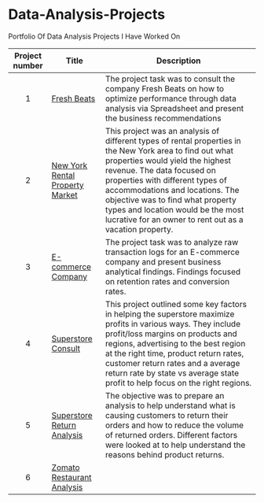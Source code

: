 # Data-Analysis-Projects
Portfolio Of Data Analysis Projects I Have Worked On

| Project number | Title | Description |
| :-----------: | ----------- |----------- |
|1| [Fresh Beats](https://docs.google.com/spreadsheets/d/1tKFzUGfPygeLLVAR1k82qdRfS7tlV7B-8NJkpg8K6Fs/edit?usp=sharing) | The project task was to consult the company Fresh Beats on how to optimize performance through data analysis via Spreadsheet and present the business recommendations
|2| [New York Rental Property Market](https://docs.google.com/spreadsheets/d/1YNtN3UEzDriJdBVPlOJltb9ySOb9sOCu9Ql4CDREHeE/edit?usp=sharing) | This project was an analysis of different types of rental properties in the New York area to find out what properties would yield the highest revenue. The data focused on properties with different types of accommodations and locations. The objective was to find what property types and location would be the most lucrative for an owner to rent out as a vacation property.
|3|[E-commerce Company](https://docs.google.com/spreadsheets/d/1NRIC4tI_3QZapyvsY5woAYC1CrCeLyy4oW55lR7LMPQ/edit?usp=sharing) | 	The project task was to analyze raw transaction logs for an E-commerce company and present business analytical findings. Findings focused on retention rates and conversion rates.
|4| [Superstore Consult](https://public.tableau.com/views/TrippletenSprint4/Sub-CategoryProfitLoss?:language=en-US&:sid=&:redirect=auth&:display_count=n&:origin=viz_share_link) |This project outlined some key factors in helping the superstore maximize profits in various ways. They include profit/loss margins on products and regions, advertising to the best region at the right time, product return rates, customer return rates and a average return rate by state vs average state profit to help focus on the right regions.
|5|[Superstore Return Analysis](https://public.tableau.com/shared/NWQ576QQD?:display_count=n&:origin=viz_share_link) |The objective was to prepare an analysis to help understand what is causing customers to return their orders and how to reduce the volume of returned orders. Different factors were looked at to help understand the reasons behind product returns.
|6| [Zomato Restaurant Analysis](https://public.tableau.com/views/ZomatoRestaurantAnalysis_17357577152420/TopRatedRestaurants?:language=en-US&:sid=&:redirect=auth&:display_count=n&:origin=viz_share_link) |

